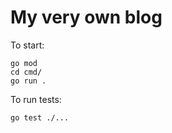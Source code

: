# My very own blog

To start: 

```
go mod 
cd cmd/
go run .
```

To run tests:

```
go test ./...
```


